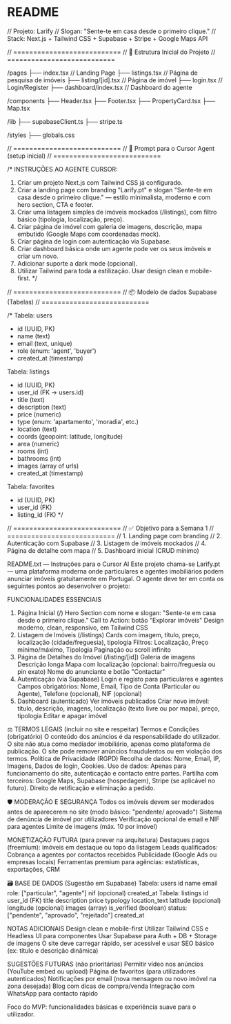 # README

// Projeto: Larify
// Slogan: "Sente-te em casa desde o primeiro clique."
// Stack: Next.js + Tailwind CSS + Supabase + Stripe + Google Maps API

// ===========================
// 📁 Estrutura Inicial do Projeto
// ===========================

/pages
├── index.tsx          // Landing Page
├── listings.tsx       // Página de pesquisa de imóveis
├── listing/[id].tsx   // Página de imóvel
├── login.tsx          // Login/Register
├── dashboard/index.tsx // Dashboard do agente

/components
├── Header.tsx
├── Footer.tsx
├── PropertyCard.tsx
├── Map.tsx

/lib
├── supabaseClient.ts
├── stripe.ts

/styles
├── globals.css

// ===========================
// 🧠 Prompt para o Cursor Agent (setup inicial)
// ===========================

/*
INSTRUÇÕES AO AGENTE CURSOR:

1. Criar um projeto Next.js com Tailwind CSS já configurado.
2. Criar a landing page com branding "Larify.pt" e slogan "Sente-te em casa desde o primeiro clique." — estilo minimalista, moderno e com hero section, CTA e footer.
3. Criar uma listagem simples de imóveis mockados (/listings), com filtro básico (tipologia, localização, preço).
4. Criar página de imóvel com galeria de imagens, descrição, mapa embutido (Google Maps com coordenadas mock).
5. Criar página de login com autenticação via Supabase.
6. Criar dashboard básica onde um agente pode ver os seus imóveis e criar um novo.
7. Adicionar suporte a dark mode (opcional).
8. Utilizar Tailwind para toda a estilização. Usar design clean e mobile-first.
*/

// ===========================
// 📦 Modelo de dados Supabase (Tabelas)
// ===========================

/*
Tabela: users
- id (UUID, PK)
- name (text)
- email (text, unique)
- role (enum: 'agent', 'buyer')
- created_at (timestamp)

Tabela: listings
- id (UUID, PK)
- user_id (FK → users.id)
- title (text)
- description (text)
- price (numeric)
- type (enum: 'apartamento', 'moradia', etc.)
- location (text)
- coords (geopoint: latitude, longitude)
- area (numeric)
- rooms (int)
- bathrooms (int)
- images (array of urls)
- created_at (timestamp)

Tabela: favorites
- id (UUID, PK)
- user_id (FK)
- listing_id (FK)
*/

// ===========================
// ✅ Objetivo para a Semana 1
// ===========================
// 1. Landing page com branding
// 2. Autenticação com Supabase
// 3. Listagem de imóveis mockados
// 4. Página de detalhe com mapa
// 5. Dashboard inicial (CRUD mínimo)


README.txt — Instruções para o Cursor AI
Este projeto chama-se Larify.pt — uma plataforma moderna onde particulares e agentes imobiliários
podem anunciar imóveis gratuitamente em Portugal.
O agente deve ter em conta os seguintes pontos ao desenvolver o projeto:

FUNCIONALIDADES ESSENCIAIS
1. Página Inicial (/)
Hero Section com nome e slogan: "Sente-te em casa desde o primeiro clique."
Call to Action: botão "Explorar imóveis"
Design moderno, clean, responsivo, em Tailwind CSS
2. Listagem de Imóveis (/listings)
Cards com imagem, título, preço, localização (cidade/freguesia), tipologia
Filtros: Localização, Preço mínimo/máximo, Tipologia
Paginação ou scroll infinito
3. Página de Detalhes do Imóvel (/listing/[id])
Galeria de imagens
Descrição longa
Mapa com localização (opcional: bairro/freguesia ou pin exato)
Nome do anunciante e botão "Contactar"
4. Autenticação (via Supabase)
Login e registo para particulares e agentes
Campos obrigatórios: Nome, Email, Tipo de Conta (Particular ou Agente), Telefone (opcional), NIF
(opcional)
5. Dashboard (autenticado)
Ver imóveis publicados
Criar novo imóvel: título, descrição, imagens, localização (texto livre ou por mapa), preço,
tipologia
Editar e apagar imóvel

⚖ TERMOS LEGAIS (incluir no site e respeitar)
Termos e Condições (obrigatório)
O conteúdo dos anúncios é da responsabilidade do utilizador.
O site não atua como mediador imobiliário, apenas como plataforma de publicação.
O site pode remover anúncios fraudulentos ou em violação dos termos.
Política de Privacidade (RGPD)
Recolha de dados: Nome, Email, IP, Imagens, Dados de login, Cookies.
Uso de dados: Apenas para funcionamento do site, autenticação e contacto entre partes.
Partilha com terceiros: Google Maps, Supabase (hospedagem), Stripe (se aplicável no futuro).
Direito de retificação e eliminação a pedido.

🛡 MODERAÇÃO E SEGURANÇA
Todos os imóveis devem ser moderados antes de aparecerem no site (modo básico: "pendente/
aprovado")
Sistema de denúncia de imóvel por utilizadores
Verificação opcional de email e NIF para agentes
Limite de imagens (máx. 10 por imóvel)

MONETIZAÇÃO FUTURA (para prever na arquitetura)
Destaques pagos (freemium): imóveis em destaque ou topo da listagem
Leads qualificados: Cobrança a agentes por contactos recebidos
Publicidade (Google Ads ou empresas locais)
Ferramentas premium para agências: estatísticas, exportações, CRM

🗃 BASE DE DADOS (Sugestão em Supabase)
Tabela: users
id
name
email
role: ["particular", "agente"]
nif (opcional)
created_at
Tabela: listings
id
user_id (FK)
title
description
price
typology
location_text
latitude (opcional)
longitude (opcional)
images (array)
is_verified (boolean)
status: ["pendente", "aprovado", "rejeitado"]
created_at

NOTAS ADICIONAIS
Design clean e mobile-first
Utilizar Tailwind CSS e Headless UI para componentes
Usar Supabase para Auth + DB + Storage de imagens
O site deve carregar rápido, ser acessível e usar SEO básico (ex: título e descrição dinâmica)

SUGESTÕES FUTURAS (não prioritárias)
Permitir vídeo nos anúncios (YouTube embed ou upload)
Página de favoritos (para utilizadores autenticados)
Notificações por email (nova mensagem ou novo imóvel na zona desejada)
Blog com dicas de compra/venda
Integração com WhatsApp para contacto rápido

Foco do MVP: funcionalidades básicas e experiência suave para o utilizador.